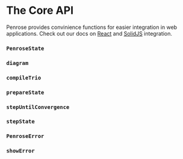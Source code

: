 # The Core API

Penrose provides convinience functions for easier integration in web applications. Check out our docs on [React](./react) and [SolidJS](./solid) integration.

### `PenroseState`

### `diagram`

### `compileTrio`

### `prepareState`

### `stepUntilConvergence`

### `stepState`

### `PenroseError`

### `showError`
